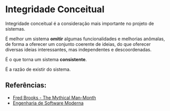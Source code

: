 # Integridade Conceitual

Integridade conceitual é a consideração mais importante no projeto de sistemas. 

É melhor um sistema **omitir** algumas funcionalidades e melhorias anômalas, de forma a oferecer um conjunto coerente de ideias, do que oferecer diversas ideias interessantes, mas independentes e descoordenadas.

É o que torna um sistema **consistente**.

É a razão de existir do sistema.

## Referências:
- [Fred Brooks - The Mythical Man-Month](https://dl.acm.org/doi/book/10.5555/540031)
- [Engenharia de Software Moderna](https://engsoftmoderna.info/cap5.html)
